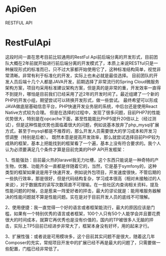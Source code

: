# ApiGen
RESTFUL API

# RestFulApi

这段时间一直在思考目前比较通用的RestFul Api前后端分离的开发形式，目前团队大概在2年前就开始进行前后端分离的开发模式了，本质上来说RESTful只是一种展现形式的标准而已，只不过大家都开始使用它了，这种标准结构简单，视觉非常清晰。非常有利于标准化的开发，实际上也未必就是最佳选择。
目前团队的开发人员后端十几个人都是JAVA开发，前期选择了非常流行的Spring Cloud微服务架构方案，项目均采用标准建议架构方案，但是真的是非常的重，开发效率一直得不到提升，哪怕是目前我们已经采用了近2年的开发时间了。最近组建了一个新的PHP的开发小组，期望尝试可以转换开发形式，做一些尝试。
最终希望可以形成JAVA做底层基础信息平台，PHP快速开发业务层的系统，中后台还是使用React Native方式较为合理。
但是在选择的过程中，发现了很多问题，目前PHP7的性能优势很大，特别是在opcache下面，甚至性能能比PHP5提升20倍以上（经过测试），但是这种性能优势也面临着很大的问题，例如说基本放弃了php_mysql扩展方式，甚至于mysqli都是不推荐的，那么开发人员需要很大的学习成本和开发习惯调整（特别是后者）。
既然本意是提高开发效率，那么就尝试选择目前PHP较为成熟的框架，基本上把能找到的框架看了一个遍，基本上没有符合要求的。我个人认为必须要满足几个条件才算是目前完美的PHP API开发框架：

1、性能强劲：目前最火热的laravel我无力吐槽，这个东西只能说是一种奇特的产生物，优雅、功能齐全一直都是伴随着它的，当然，它是基于symfony的，这种类型的框架如果说是用于快速开发，例如说外包项目，开发速度很快，不管后期的一些执行效率，那是很好，但是代码结构复杂，学习成本很高（相对未接触过的人来说），对于数据库的读写次数简直不可理喻。在一些社区内查询相关资料，提及性能问题的时候，总是惹来一阵爱好者的抨击，最大的谬论就是：能用堆服务器解决的性能问题就不算是性能问题。实在是对于目前开发人员的底线不可理解。

2、使用便捷：我一直觉得一个好的语言或者框架能流行，最大的原因应该是门槛，如果有一个特别优秀的语言或者框架，100个人只有50个人能学会并且要花费很大的时间成本，就算它再优秀也是没有价值的，国内的TP被很多人无脑的抨击，实际上TP5目前已经进步非常大了，框架本身没有好坏，用的起来才行。

3、扩展性强：或者说是可用模块多，这个目前其实问题不是很大，随着这几年Composer的充实，常规项目开发中的扩展已经不再是最大的问题了，只需要做一些配置，门槛已经非常低了。
